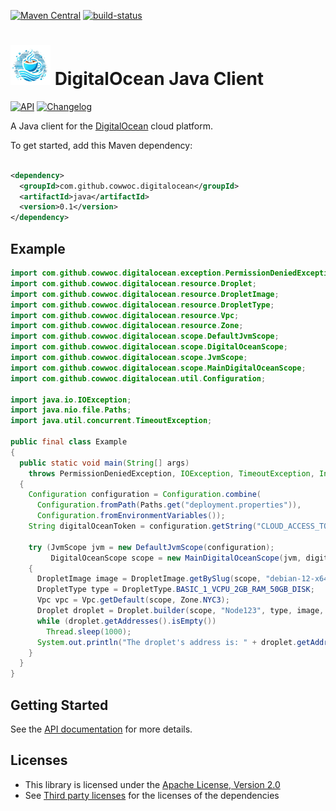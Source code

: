 [![Maven Central](https://maven-badges.herokuapp.com/maven-central/com.github.cowwoc.digitalocean/java/badge.svg)](https://search.maven.org/search?q=g:com.github.cowwoc.digitalocean)
[![build-status](../../workflows/build/badge.svg)](../../actions?query=workflow%3Abuild)

# <img src="docs/logo.svg" width=64 height=64 alt="logo"> DigitalOcean Java Client

[![API](https://img.shields.io/badge/api_docs-5B45D5.svg)](https://cowwoc.github.io/digitalocean/0.1/docs/api/)
[![Changelog](https://img.shields.io/badge/changelog-A345D5.svg)](docs/changelog.md)

A Java client for the [DigitalOcean](https://www.digitalocean.com/) cloud platform.

To get started, add this Maven dependency:

```xml

<dependency>
  <groupId>com.github.cowwoc.digitalocean</groupId>
  <artifactId>java</artifactId>
  <version>0.1</version>
</dependency>
```

## Example

```java
import com.github.cowwoc.digitalocean.exception.PermissionDeniedException;
import com.github.cowwoc.digitalocean.resource.Droplet;
import com.github.cowwoc.digitalocean.resource.DropletImage;
import com.github.cowwoc.digitalocean.resource.DropletType;
import com.github.cowwoc.digitalocean.resource.Vpc;
import com.github.cowwoc.digitalocean.resource.Zone;
import com.github.cowwoc.digitalocean.scope.DefaultJvmScope;
import com.github.cowwoc.digitalocean.scope.DigitalOceanScope;
import com.github.cowwoc.digitalocean.scope.JvmScope;
import com.github.cowwoc.digitalocean.scope.MainDigitalOceanScope;
import com.github.cowwoc.digitalocean.util.Configuration;

import java.io.IOException;
import java.nio.file.Paths;
import java.util.concurrent.TimeoutException;

public final class Example
{
  public static void main(String[] args)
    throws PermissionDeniedException, IOException, TimeoutException, InterruptedException
  {
    Configuration configuration = Configuration.combine(
      Configuration.fromPath(Paths.get("deployment.properties")),
      Configuration.fromEnvironmentVariables());
    String digitalOceanToken = configuration.getString("CLOUD_ACCESS_TOKEN");

    try (JvmScope jvm = new DefaultJvmScope(configuration);
         DigitalOceanScope scope = new MainDigitalOceanScope(jvm, digitalOceanToken))
    {
      DropletImage image = DropletImage.getBySlug(scope, "debian-12-x64");
      DropletType type = DropletType.BASIC_1_VCPU_2GB_RAM_50GB_DISK;
      Vpc vpc = Vpc.getDefault(scope, Zone.NYC3);
      Droplet droplet = Droplet.builder(scope, "Node123", type, image, vpc).create();
      while (droplet.getAddresses().isEmpty())
        Thread.sleep(1000);
      System.out.println("The droplet's address is: " + droplet.getAddresses().getFirst());
    }
  }
}
```

## Getting Started

See the [API documentation](https://cowwoc.github.io/digitalocean/0.1/docs/api/) for more details.

## Licenses

* This library is licensed under the [Apache License, Version 2.0](LICENSE)
* See [Third party licenses](LICENSE-3RD-PARTY.md) for the licenses of the dependencies